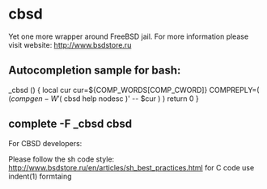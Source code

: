 cbsd
====

Yet one more wrapper around FreeBSD jail.
For more information please visit website: http://www.bsdstore.ru


Autocompletion sample for bash:
--
_cbsd () {
	local cur
	cur=${COMP_WORDS[COMP_CWORD]}
	COMPREPLY=( $( compgen -W '$( cbsd help nodesc )' -- $cur ) )
	return 0
}

complete -F _cbsd cbsd
--

For CBSD developers:

Please follow the sh code style: http://www.bsdstore.ru/en/articles/sh_best_practices.html
for C code use indent(1) formtaing



